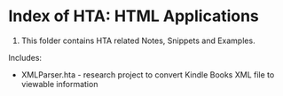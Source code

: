 # Index of HTA: HTML Applications 

1. This folder contains HTA related Notes, Snippets and Examples.

Includes:

- XMLParser.hta - research project to convert Kindle Books XML file to viewable information

